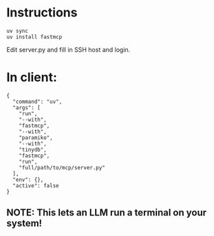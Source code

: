 # Instructions

```
uv sync
uv install fastmcp
```

Edit server.py and fill in SSH host and login.

# In client:

```
{
  "command": "uv",
  "args": [
    "run",
    "--with",
    "fastmcp",
    "--with",
    "paramiko",
    "--with",
    "tinydb",
    "fastmcp",
    "run",
    "full/path/to/mcp/server.py"
  ],
  "env": {},
  "active": false
}
```

## NOTE: This lets an LLM run a terminal on your system!